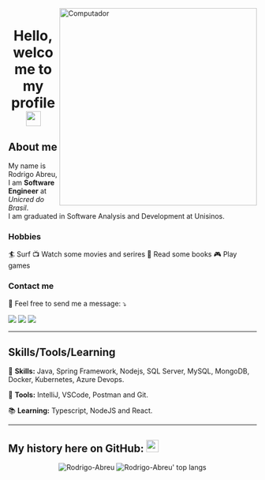 <img src="https://raw.githubusercontent.com/MicaelliMedeiros/micaellimedeiros/master/image/computer-illustration.png" min-width="400px" max-width="400px" width="400px" align="right" alt="Computador">

<h1 align="center"> Hello, welcome to my profile <img src="https://media.giphy.com/media/hvRJCLFzcasrR4ia7z/giphy.gif" width="30px"></h1>

## About me

<p align="left">
  My name is Rodrigo Abreu, I am <strong>Software Engineer</strong> at <i>Unicred do Brasil</i>.<br>
  I am graduated in Software Analysis and Development at Unisinos.
</p>

### Hobbies

<p align="left">
  <a> 🏄 Surf</a>
  <a> 📺 Watch some movies and serires </a>
  <a> 📖 Read some books</a>
  <a> 🎮 Play games</a>
</p>

### Contact me

<p align="left">
  💌 Feel free to send me a message: ⤵️
</p>

<p align="left">
  <a href="https://instagram.com/rodabreu" target="_blank" alt="Instagram">
  <img src="https://img.shields.io/badge/-Instagram-DF0174?style=for-the-badge&logo=instagram&logoColor=white&link=https://www.instagram.com/rodabreu/"/></a>
  
  <a href="https://www.linkedin.com/in/rodabreu/" target="_blank" alt="Linkedin">
  <img src="https://img.shields.io/badge/-Linkedin-0e76a8?style=for-the-badge&logo=Linkedin&logoColor=white&link=https://www.linkedin.com/in/rodabreu/" /></a>

  <a href="https://twitter.com/rod_abreu" target="_blank" alt="Twitter">
  <img src="https://img.shields.io/badge/-Twitter-3b5998?style=for-the-badge&logo=twitter&logoColor=white&link=https://twitter.com/rod_abreu/"/></a>
</p>

---

## Skills/Tools/Learning

<p align="left">
  🦄 <strong>Skills:</strong> Java, Spring Framework, Nodejs,  SQL Server, MySQL, MongoDB, Docker, Kubernetes, Azure Devops.
</p>

<p align="left">
  🔧 <strong>Tools:</strong> IntelliJ, VSCode, Postman and Git.
</p>

<p align="left">
📚 <strong>Learning:</strong> Typescript, NodeJS and React.
</p>

<hr />

## My history here on GitHub: <img src='https://user-images.githubusercontent.com/5713670/87202985-820dcb80-c2b6-11ea-9f56-7ec461c497c3.gif' width='25"'> </h3>

<p align="center">
  <img src="https://github-readme-stats.vercel.app/api?username=rodrigodabreu&show_icons=true&theme=dracula" alt="Rodrigo-Abreu" />
  <img src="https://github-readme-stats.vercel.app/api/top-langs/?username=rodrigodabreu&layout=compact&show_icons=true&theme=dracula" alt="Rodrigo-Abreu' top langs" />
</p>
